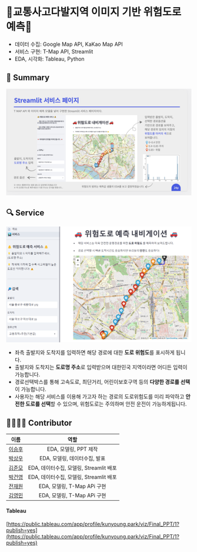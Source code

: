 # 🚨교통사고다발지역 이미지 기반 위험도로 예측🚨

- 데이터 수집: Google Map API, KaKao Map API
- 서비스 구현: T-Map API, Streamlit
- EDA, 시각화: Tableau, Python

## 📜 Summary
![Untitled (1)](data/image.png)

## 🔍 Service
![Untitled (1)](data/구현.png)

- 좌측 출발지와 도착지를 입력하면 해당 경로에 대한 **도로 위험도**를 표시하게 됩니다.
- 출발지와 도착지는 **도로명 주소**로 입력받으며 대한민국 지역이라면 어디든 입력이 가능합니다.
- 경로선택박스를 통해 고속도로, 최단거리, 어린이보호구역 등의 **다양한 경로를 선택**이 가능합니다. 
- 사용자는 해당 서비스를 이용해 가고자 하는 경로의 도로위험도를 미리 파악하고 **안전한 도로를 선택**할 수 있으며, 
  위험도로는 주의하며 안전 운전이 가능하게됩니다.

## 👨‍👨‍👧‍👧 Contributor            
|이름|역할|             
|:------:|:---:|                    
|<span style="color:blue">[이승후](https://github.com/slee-02)</span>|EDA, 모델링, PPT 제작|
|<span style="color:blue">[박상우](https://github.com/junmojjang)</span>|EDA, 모델링, 데이터수집, 발표| 
|<span style="color:blue">[김준모](https://github.com/junmojjang)</span>|EDA, 데이터수집, 모델링, Streamlit 배포|          
|<span style="color:blue">[박건영](https://github.com/KYPARK93)</span>|EDA, 데이터수집, 모델링, Streamlit 배포|            
|<span style="color:blue">[전재원](https://github.com/jaewonjeon8)</span>|EDA, 모델링, T-Map APi 구현|             
|<span style="color:blue">[김영민](https://github.com/ZeroMin)</span>|EDA, 모델링, T-Map APi 구현|           
   
#### Tableau
[https://public.tableau.com/app/profile/kunyoung.park/viz/Final_PPT/1?publish=yes](https://public.tableau.com/app/profile/kunyoung.park/viz/Final_PPT/1?publish=yes)
